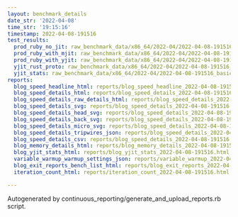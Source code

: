 ```yaml
---
layout: benchmark_details
date_str: '2022-04-08'
time_str: '19:15:16'
timestamp: 2022-04-08-191516
test_results:
  prod_ruby_no_jit: raw_benchmark_data/x86_64/2022-04/2022-04-08-191516_basic_benchmark_prod_ruby_no_jit.json
  prod_ruby_with_mjit: raw_benchmark_data/x86_64/2022-04/2022-04-08-191516_basic_benchmark_prod_ruby_with_mjit.json
  prod_ruby_with_yjit: raw_benchmark_data/x86_64/2022-04/2022-04-08-191516_basic_benchmark_prod_ruby_with_yjit.json
  yjit_rust_proto: raw_benchmark_data/x86_64/2022-04/2022-04-08-191516_basic_benchmark_yjit_rust_proto.json
  yjit_stats: raw_benchmark_data/x86_64/2022-04/2022-04-08-191516_basic_benchmark_yjit_stats.json
reports:
  blog_speed_headline_html: reports/blog_speed_headline_2022-04-08-191516.html
  blog_speed_details_html: reports/blog_speed_details_2022-04-08-191516.html
  blog_speed_details_raw_details_html: reports/blog_speed_details_2022-04-08-191516.raw_details.html
  blog_speed_details_svg: reports/blog_speed_details_2022-04-08-191516.svg
  blog_speed_details_head_svg: reports/blog_speed_details_2022-04-08-191516.head.svg
  blog_speed_details_back_svg: reports/blog_speed_details_2022-04-08-191516.back.svg
  blog_speed_details_micro_svg: reports/blog_speed_details_2022-04-08-191516.micro.svg
  blog_speed_details_tripwires_json: reports/blog_speed_details_2022-04-08-191516.tripwires.json
  blog_speed_details_csv: reports/blog_speed_details_2022-04-08-191516.csv
  blog_memory_details_html: reports/blog_memory_details_2022-04-08-191516.html
  blog_yjit_stats_html: reports/blog_yjit_stats_2022-04-08-191516.html
  variable_warmup_warmup_settings_json: reports/variable_warmup_2022-04-08-191516.warmup_settings.json
  blog_exit_reports_bench_list_html: reports/blog_exit_reports_2022-04-08-191516.bench_list.html
  iteration_count_html: reports/iteration_count_2022-04-08-191516.html

---
```

Autogenerated by continuous_reporting/generate_and_upload_reports.rb script.
